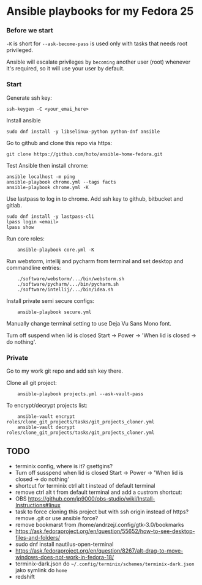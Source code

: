 # Ansible playbooks for my Fedora 25

### Before we start

`-K` is short for `--ask-become-pass` is used only with tasks that needs root privileged.

Ansible will escalate privileges by `becoming` another user (root) whenever it's required, so it will use your user by default.


### Start

Generate ssh key:

    ssh-keygen -C <your_emai_here>

Install ansible

    sudo dnf install -y libselinux-python python-dnf ansible

Go to github and clone this repo via https:

    git clone https://github.com/hoto/ansible-home-fedora.git

Test Ansible then install chrome:

    ansible localhost -m ping
    ansible-playbook chrome.yml --tags facts
    ansible-playbook chrome.yml -K

Use lastpass to log in to chrome.
Add ssh key to github, bitbucket and gitlab.

    sudo dnf install -y lastpass-cli
    lpass login <email>
    lpass show

Run core roles:

        ansible-playbook core.yml -K

Run webstorm, intellij and pycharm from terminal and set desktop and commandline entries:

        ./software/webstorm/.../bin/webstorm.sh
        ./software/pycharm/.../bin/pycharm.sh
        ./software/intellij/.../bin/idea.sh
        
Install private semi secure configs:

        ansible-playbook secure.yml

Manually change terminal setting to use Deja Vu Sans Mono font.

Turn off suspend when lid is closed Start -> Power -> 'When lid is closed -> do nothing'.


### Private 

Go to my work git repo and add ssh key there.

Clone all git project:

        ansible-playbook projects.yml --ask-vault-pass
        
To encrypt/decrypt projects list:

        ansible-vault encrypt roles/clone_git_projects/tasks/git_projects_cloner.yml
        ansible-vault decrypt roles/clone_git_projects/tasks/git_projects_cloner.yml


## TODO
* terminix config, where is it? gsettgins?
* Turn off susspend when lid is closed Start -> Power -> 'When lid is closed -> do nothing'
* shortcut for terminix ctrl alt t instead of default terminal
* remove ctrl alt t from default terminal and add a custrom shortcut:
* OBS https://github.com/jp9000/obs-studio/wiki/Install-Instructions#linux
* task to force cloning this project but with ssh origin instead of https? remove .git or use ansible force?
* remove bookmarst from /home/andrzej/.config/gtk-3.0/bookmarks
* https://ask.fedoraproject.org/en/question/55652/how-to-see-desktop-files-and-folders/
* sudo dnf install nautilus-open-terminal
* https://ask.fedoraproject.org/en/question/8267/alt-drag-to-move-windows-does-not-work-in-fedora-18/ 
* terminix-dark.json do `~/.config/terminix/schemes/terminix-dark.json` jako symlink do `home`
* redshift